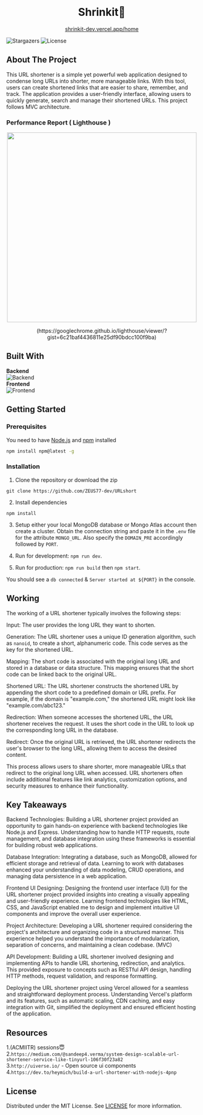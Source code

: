 <br/>
<p align="center">
  <h1 align="center">Shrinkit🤏</h1>

  <p align="center">
    <a href="https://shrinkit-dev.vercel.app/home">shrinkit-dev.vercel.app/home</a>
  </p>
</p>

![Stargazers](https://img.shields.io/github/stars/ZEUS77-dev/URLshort?style=social) ![License](https://img.shields.io/github/license/ZEUS77-dev/URLshort) 

## About The Project

This URL shortener is a simple yet powerful web application designed to condense long URLs into shorter, more manageable links. With this tool, users can create shortened links that are easier to share, remember, and track. The application provides a user-friendly interface, allowing users to quickly generate, search and manage their shortened URLs. This project follows MVC architecture.

### Performance Report ( Lighthouse )
<p align="center">
 <img align="center" width="500" height="500" src="https://i.ibb.co/Qb85q2Q/image.png">
</p>

<p align="center">
 (https://googlechrome.github.io/lighthouse/viewer/?gist=6c21baf4436811e25df90bdcc100f9ba)
</p>



## Built With

**Backend**
<br>
![Backend](https://skillicons.dev/icons?i=nodejs,express,mongodb,vercel)
<br>
**Frontend**
<br>
![Frontend](https://skillicons.dev/icons?i=html,css,js,bootstrap,codepen)

## Getting Started


### Prerequisites

 You need to have [Node.js](https://nodejs.org/) and [npm](https://www.npmjs.com/) installed

```sh
npm install npm@latest -g
```

### Installation

 1. Clone the repository or download the zip

`git clone https://github.com/ZEUS77-dev/URLshort `


   2. Install dependencies

`npm install`

   3. Setup either your local MongoDB database or Mongo Atlas account then create a cluster. Obtain the connection string and paste it in the `.env`  file for the attribute `MONGO_URL`. Also specify the `DOMAIN_PRE` accordingly followed by `PORT`.

4. Run for development: `npm run dev`.
5. Run for production: `npm run build` then `npm start`.

You should see a `db connected` & `Server started at ${PORT}` in the console.

## Working
The working of a URL shortener typically involves the following steps:

Input: The user provides the long URL they want to shorten.

Generation: The URL shortener uses a unique ID generation algorithm, such as `nanoid`, to create a short, alphanumeric code. This code serves as the key for the shortened URL.

Mapping: The short code is associated with the original long URL and stored in a database or data structure. This mapping ensures that the short code can be linked back to the original URL.

Shortened URL: The URL shortener constructs the shortened URL by appending the short code to a predefined domain or URL prefix. For example, if the domain is "example.com," the shortened URL might look like "example.com/abc123."

Redirection: When someone accesses the shortened URL, the URL shortener receives the request. It uses the short code in the URL to look up the corresponding long URL in the database.

Redirect: Once the original URL is retrieved, the URL shortener redirects the user's browser to the long URL, allowing them to access the desired content.

This process allows users to share shorter, more manageable URLs that redirect to the original long URL when accessed. URL shorteners often include additional features like link analytics, customization options, and security measures to enhance their functionality.

## Key Takeaways

Backend Technologies: Building a URL shortener project provided an opportunity to gain hands-on experience with backend technologies like Node.js and Express. Understanding how to handle HTTP requests, route management, and database integration using these frameworks is essential for building robust web applications.

Database Integration: Integrating a database, such as MongoDB, allowed for efficient storage and retrieval of data. Learning to work with databases enhanced your understanding of data modeling, CRUD operations, and managing data persistence in a web application.

Frontend UI Designing: Designing the frontend user interface (UI) for the URL shortener project provided insights into creating a visually appealing and user-friendly experience. Learning frontend technologies like HTML, CSS, and JavaScript enabled me to design and implement intuitive UI components and improve the overall user experience.

Project Architecture: Developing a URL shortener required considering the project's architecture and organizing code in a structured manner. This experience helped you understand the importance of modularization, separation of concerns, and maintaining a clean codebase. (MVC)

API Development: Building a URL shortener involved designing and implementing APIs to handle URL shortening, redirection, and analytics. This provided exposure to concepts such as RESTful API design, handling HTTP methods, request validation, and response formatting.

Deploying the URL shortener project using Vercel allowed for a seamless and straightforward deployment process. Understanding Vercel's platform and its features, such as automatic scaling, CDN caching, and easy integration with Git, simplified the deployment and ensured efficient hosting of the application.

## Resources

1.(ACMIITR) sessions😇
<br>
2.`https://medium.com/@sandeep4.verma/system-design-scalable-url-shortener-service-like-tinyurl-106f30f23a82`
<br>
3.`http://uiverse.io/` - Open source ui components
<br>
4.`https://dev.to/heymich/build-a-url-shortener-with-nodejs-4pnp`

## License

Distributed under the MIT License. See [LICENSE](https://github.com/ZEUS77-dev/URLshort/blob/main/LICENSE.md) for more information.

